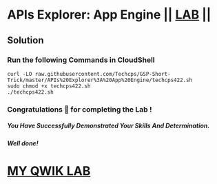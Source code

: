 # APIs Explorer: App Engine || [LAB](https://www.cloudskillsboost.google/games/5703/labs/36449) ||

## Solution

### Run the following Commands in CloudShell
```
curl -LO raw.githubusercontent.com/Techcps/GSP-Short-Trick/master/APIs%20Explorer%3A%20App%20Engine/techcps422.sh
sudo chmod +x techcps422.sh
./techcps422.sh
```
### Congratulations 🎉 for completing the Lab !

##### *You Have Successfully Demonstrated Your Skills And Determination.*

#### *Well done!*

# [MY QWIK LAB](https://www.youtube.com/@MyQwiklab)
